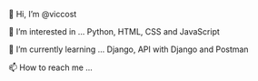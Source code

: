 <p>👋 Hi, I’m @viccost</p>
<p>👀 I’m interested in ... Python, HTML, CSS and JavaScript</p>
<p>🌱 I’m currently learning ... Django, API with Django and Postman</p>
<p>📫 How to reach me ...</p>


